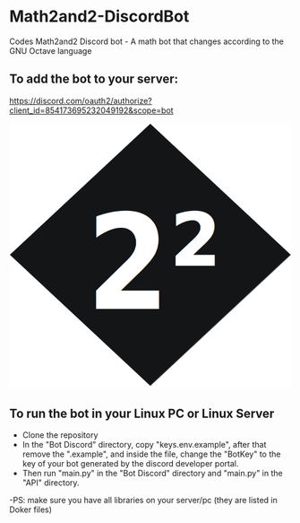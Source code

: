 # Math2and2-DiscordBot
Codes Math2and2 Discord bot - A math bot that changes according to the GNU Octave language

## To add the bot to your server:
https://discord.com/oauth2/authorize?client_id=854173695232049192&scope=bot

![image](logo.png)

## To run the bot in your Linux PC or Linux Server

- Clone the repository
- In the "Bot Discord" directory, copy "keys.env.example", after that remove the ".example", and inside the file, change the "BotKey" to the key of your bot generated by the discord developer portal.
- Then run "main.py" in the "Bot Discord" directory and "main.py" in the "API" directory.


-PS: make sure you have all libraries on your server/pc (they are listed in Doker files)

